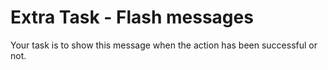 # Extra Task - Flash messages

Your task is to show this message when the action has been successful or not.
